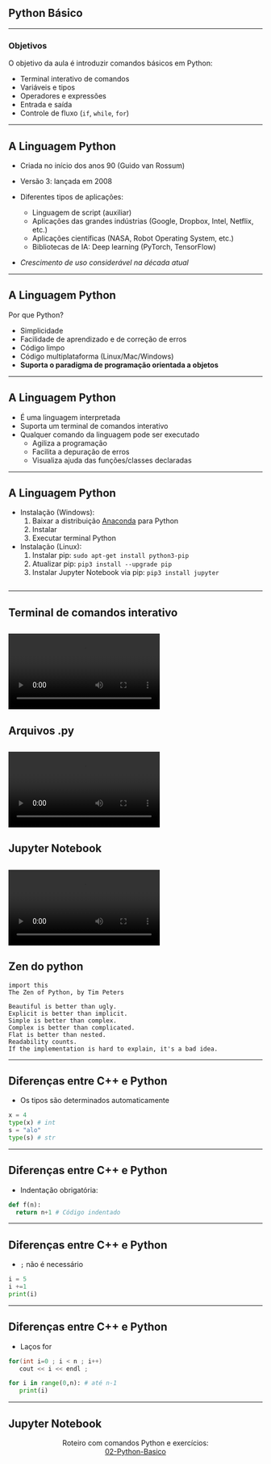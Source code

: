 ## Python Básico

--- 

### Objetivos

O objetivo da aula é introduzir comandos básicos em Python:
 - Terminal interativo de comandos
 - Variáveis e tipos
 - Operadores e expressões
 - Entrada e saída
 - Controle de fluxo (`if`, `while`, `for`)
 ---

## A Linguagem Python

- Criada no início dos anos 90 (Guido van Rossum) 

- Versão 3: lançada em 2008

- Diferentes tipos de aplicações:
    - Linguagem de script (auxiliar)
    - Aplicações das grandes indústrias  (Google, Dropbox, Intel, Netflix, etc.)
    - Aplicações científicas (NASA, Robot Operating System, etc.)
    - Bibliotecas de IA: Deep learning (PyTorch, TensorFlow)
- _Crescimento de uso considerável na década atual_
 ---

## A Linguagem Python

Por que Python?

- Simplicidade
- Facilidade de aprendizado e de correção de erros
- Código limpo
- Código multiplataforma (Linux/Mac/Windows)
- **Suporta o paradigma de programação orientada a objetos**
---

## A Linguagem Python

- É uma linguagem interpretada
- Suporta um terminal de comandos interativo
- Qualquer comando da linguagem pode ser executado
    - Agiliza a programação
    - Facilita a depuração de erros
    - Visualiza ajuda das funções/classes declaradas
---

## A Linguagem Python

- Instalação (Windows):
    1. Baixar a distribuição [Anaconda](https://repo.anaconda.com/archive/Anaconda3-2020.11-Windows-x86.exe) para Python
    2. Instalar
    3. Executar terminal Python
- Instalação (Linux):
    1. Instalar pip: ```sudo apt-get install python3-pip```
    2. Atualizar pip: ```pip3 install --upgrade pip```
    3. Instalar Jupyter Notebook via pip: ```pip3 install jupyter```
    ```

---

## Terminal de comandos interativo
<video data-autoplay src="./img/terminal.mp4"></video>
---

## Arquivos .py
<video data-autoplay src="./img/exec.mp4"></video>
---

## Jupyter Notebook
<video data-autoplay src="./img/jupyter.mp4"></video>
---

## Zen do python

```
import this
The Zen of Python, by Tim Peters

Beautiful is better than ugly.
Explicit is better than implicit.
Simple is better than complex.
Complex is better than complicated.
Flat is better than nested.
Readability counts.
If the implementation is hard to explain, it's a bad idea.
```
---

## Diferenças entre C++ e Python

 - Os tipos são determinados automaticamente

 ```python
 x = 4 
 type(x) # int
 s = "alo"
 type(s) # str

 ```
---

## Diferenças entre C++ e Python

 - Indentação obrigatória: 

 ```python
 def f(n):
   return n+1 # Código indentado 
 ```
---

## Diferenças entre C++ e Python

 - `;` não é necessário

 ```python
 i = 5
 i +=1
 print(i)
 ```
---

## Diferenças entre C++ e Python

 - Laços for

```cpp
for(int i=0 ; i < n ; i++)
   cout << i << endl ;
```

```python
for i in range(0,n): # até n-1
   print(i)
```
---

## Jupyter Notebook

<div style="text-align:center">
Roteiro com comandos Python e exercícios:<br>
<a href="02-Python-Basico.ipynb">02-Python-Basico</a>
</div>
